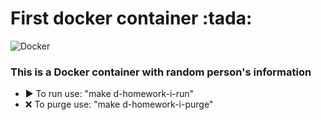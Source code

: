 <h1>First docker container :tada:</h1>

![Docker](https://img.shields.io/badge/Docker-checking-orange)

<h3>This is a Docker container with random person's information</h3>
<ul>
<li>▶️ To run use: "make d-homework-i-run"</li>
<li>❌ To purge use: "make d-homework-i-purge"</li>
</ul>